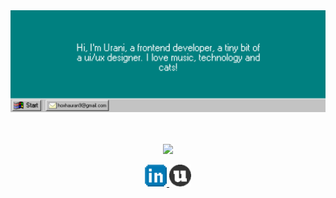 <div style="width: 100%; height: 200px">
  <img 
    src="./images/header.svg" 
    style="width: 100%;" 
    alt="Click to see the source"
  />
</div>

<p align="center">
  <img 
    src="https://github-readme-streak-stats.herokuapp.com/?user=uranhoxha&theme=city-lights&hide_border=true&border_radius=16"
  />
</p>

<p align="center">
  <a href="https://www.linkedin.com/in/uran-hoxha-405721256/">
    <img 
      alt="LinkedIn" 
      src="./images/linkedin.svg" 
      target="_new" 
      width="35"
    />
  </a>
  
  <a href="https://uranhoxha98.netlify.app/">
    <img 
      alt="Portfolio" 
      src="./images/portfolio.png" 
      target="_new" 
      width="35"
    />
  </a>
</p>


